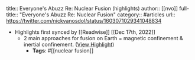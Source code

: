 title:: Everyone's Abuzz Re: Nuclear Fusion (highlights)
author:: [[nvo]]
full-title:: "Everyone's Abuzz Re: Nuclear Fusion"
category:: #articles
url:: https://twitter.com/nickvanosdol/status/1603071029341048834

- Highlights first synced by [[Readwise]] [[Dec 17th, 2022]]
	- 2 main approaches for fusion on Earth = magnetic confinement & inertial confinement. ([View Highlight](https://read.readwise.io/read/01gmajr261gf47q6pqj6kjkr94))
		- **Tags**: #[[nuclear fusion]]